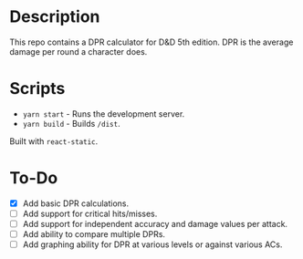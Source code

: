 # Description

This repo contains a DPR calculator for D&D 5th edition. DPR is the average damage per round a character does.

# Scripts

- `yarn start` - Runs the development server.
- `yarn build` - Builds `/dist`.

Built with `react-static`.

# To-Do
- [x] Add basic DPR calculations.
- [ ] Add support for critical hits/misses.
- [ ] Add support for independent accuracy and damage values per attack.
- [ ] Add ability to compare multiple DPRs.
- [ ] Add graphing ability for DPR at various levels or against various ACs.

